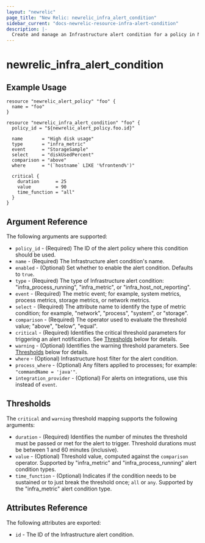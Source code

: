 ```yaml
---
layout: "newrelic"
page_title: "New Relic: newrelic_infra_alert_condition"
sidebar_current: "docs-newrelic-resource-infra-alert-condition"
description: |-
  Create and manage an Infrastructure alert condition for a policy in New Relic.
---
```


# newrelic\_infra_alert\_condition

## Example Usage

```hcl
resource "newrelic_alert_policy" "foo" {
  name = "foo"
}

resource "newrelic_infra_alert_condition" "foo" {
  policy_id = "${newrelic_alert_policy.foo.id}"

  name       = "High disk usage"
  type       = "infra_metric"
  event      = "StorageSample"
  select     = "diskUsedPercent"
  comparison = "above"
  where      = "(`hostname` LIKE '%frontend%')"

  critical {
    duration      = 25
    value         = 90
    time_function = "all"
  }
}
```

## Argument Reference

The following arguments are supported:

  * `policy_id` - (Required) The ID of the alert policy where this condition should be used.
  * `name` - (Required) The Infrastructure alert condition's name.
  * `enabled` - (Optional) Set whether to enable the alert condition. Defaults to `true`.
  * `type` - (Required) The type of Infrastructure alert condition: "infra_process_running", "infra_metric", or "infra_host_not_reporting".
  * `event` - (Required) The metric event; for example, system metrics, process metrics, storage metrics, or network metrics.
  * `select` - (Required) The attribute name to identify the type of metric condition; for example, "network", "process", "system", or "storage".
  * `comparison` - (Required) The operator used to evaluate the threshold value; "above", "below", "equal".
  * `critical` - (Required) Identifies the critical threshold parameters for triggering an alert notification. See [Thresholds](#thresholds) below for details.
  * `warning` - (Optional) Identifies the warning threshold parameters. See [Thresholds](#thresholds) below for details.
  * `where` - (Optional) Infrastructure host filter for the alert condition.
  * `process_where` - (Optional) Any filters applied to processes; for example: `"commandName = 'java'"`.
  * `integration_provider` - (Optional) For alerts on integrations, use this instead of `event`. 

## Thresholds

The `critical` and `warning` threshold mapping supports the following arguments:

  * `duration` - (Required) Identifies the number of minutes the threshold must be passed or met for the alert to trigger. Threshold durations must be between 1 and 60 minutes (inclusive).
  * `value` - (Optional) Threshold value, computed against the `comparison` operator. Supported by "infra_metric" and "infra_process_running" alert condition types.
  * `time_function` - (Optional) Indicates if the condition needs to be sustained or to just break the threshold once; `all` or `any`. Supported by the "infra_metric" alert condition type.

## Attributes Reference

The following attributes are exported:

  * `id` - The ID of the Infrastructure alert condition.
